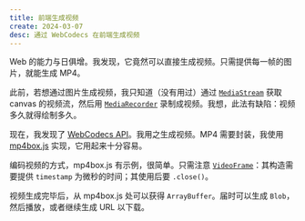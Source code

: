 ```yaml
---
title: 前端生成视频
create: 2024-03-07
desc: 通过 WebCodecs 在前端生成视频
---
```


Web 的能力与日俱增。我发现，它竟然可以直接生成视频。只需提供每一帧的图片，就能生成 MP4。

此前，若想通过图片生成视频，我只知道（没有用过）通过 [`MediaStream`](https://developer.mozilla.org/zh-CN/docs/Web/API/MediaStream) 获取 canvas 的视频流，然后用 [`MediaRecorder`](https://developer.mozilla.org/zh-CN/docs/Web/API/MediaRecorder) 录制成视频。我想，此法有缺陷：视频多久就得绘制多久。

现在，我发现了 [WebCodecs API](https://developer.mozilla.org/zh-CN/docs/Web/API/WebCodecs_API)。我用之生成视频。MP4 需要封装，我使用 [mp4box.js](https://github.com/gpac/mp4box.js/) 实现，它用起来十分容易。

编码视频的方式，mp4box.js 有示例，很简单。只需注意 [`VideoFrame`](https://developer.mozilla.org/en-US/docs/Web/API/VideoFrame)：其构造需要提供 `timestamp` 为微秒的时间；其使用后要 `.close()`。

视频生成完毕后，从 mp4box.js 处可以获得 `ArrayBuffer`。届时可以生成 `Blob`，然后播放，或者继续生成 URL 以下载。